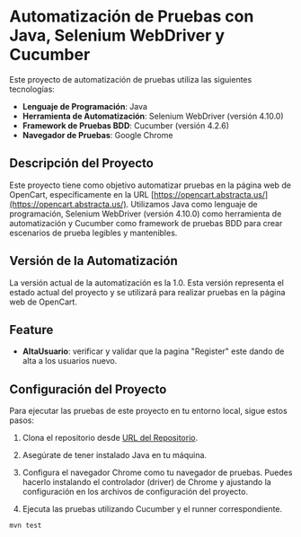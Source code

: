 # Automatización de Pruebas con Java, Selenium WebDriver y Cucumber

Este proyecto de automatización de pruebas utiliza las siguientes tecnologías:

- **Lenguaje de Programación**: Java
- **Herramienta de Automatización**: Selenium WebDriver (versión 4.10.0)
- **Framework de Pruebas BDD**: Cucumber (versión 4.2.6)
- **Navegador de Pruebas**: Google Chrome

## Descripción del Proyecto

Este proyecto tiene como objetivo automatizar pruebas en la página web de OpenCart, específicamente en la URL [https://opencart.abstracta.us/](https://opencart.abstracta.us/). Utilizamos Java como lenguaje de programación, Selenium WebDriver (versión 4.10.0) como herramienta de automatización y Cucumber como framework de pruebas BDD para crear escenarios de prueba legibles y mantenibles.

## Versión de la Automatización

La versión actual de la automatización es la 1.0. Esta versión representa el estado actual del proyecto y se utilizará para realizar pruebas en la página web de OpenCart.

## Feature
- **AltaUsuario**: verificar y validar que la pagina "Register" este dando de alta a los usuarios nuevo.

## Configuración del Proyecto

Para ejecutar las pruebas de este proyecto en tu entorno local, sigue estos pasos:

1. Clona el repositorio desde [URL del Repositorio]([URL_DEL_REPOSITORIO](https://github.com/fgzelaya89/cpaopencart.git)).

2. Asegúrate de tener instalado Java en tu máquina.

3. Configura el navegador Chrome como tu navegador de pruebas. Puedes hacerlo instalando el controlador (driver) de Chrome y ajustando la configuración en los archivos de configuración del proyecto.

4. Ejecuta las pruebas utilizando Cucumber y el runner correspondiente.

```bash
mvn test
